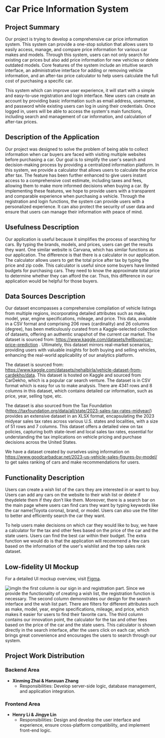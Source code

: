 
# Car Price Information System

## Project Summary

Our project is trying to develop a comprehensive car price information system. This system can provide a one-stop solution that allows users to easily access, manage, and compare price information for various car makes and models. Through this system, users can not only search for existing car prices but also add price information for new vehicles or delete outdated models. Core features of the system include an intuitive search interface, an administrative interface for adding or removing vehicle information, and an after-tax price calculator to help users calculate the full cost of purchasing a specific car.

This system which can improve user experience, it will start with a simple and easy-to-use registration and login interface. New users can create an account by providing basic information such as email address, username, and password while existing users can log in using their credentials.  Once logged in, users will be able to access the system's main functions, including search and management of car information, and calculation of after-tax prices.


## Description of the Application

Our project was designed to solve the problem of being able to collect information when car buyers are faced with visiting multiple websites before purchasing a car. Our goal is to simplify the user's search and decision-making process by providing a centralized information platform. In this system, we provide a calculator that allows users to calculate the price after tax. The feature has been further enhanced to give users instant access to a comprehensive cost estimate, including taxes and fees, allowing them to make more informed decisions when buying a car. By implementing these features, we hope to provide users with a transparent and comparable experience when purchasing a vehicle. Through the registration and login functions, the system can provide users with a personalized experience. It can also protect the security of user data and ensure that users can manage their information with peace of mind.

## Usefulness Description

Our application is useful because it simplifies the process of searching for cars. By typing the brands, models, and prices, users can get the results they want. One similar website is Carvana, which has similar functions as our application. The difference is that there is a calculator in our application. The calculator allows users to get the total price after tax by typing the price and zip code. This calculator is useful since some buyers have limited budgets for purchasing cars. They need to know the approximate total price to determine whether they can afford the car. Thus, this difference in our application would be helpful for those buyers.

## Data Sources Description

Our dataset encompasses a comprehensive compilation of vehicle listings from multiple regions, incorporating detailed attributes such as make, model, year, engine specifications, mileage, and price. This data, available in a CSV format and comprising 206 rows (cardinality) and 26 columns (degree), has been meticulously curated from a Kaggle-selected collection of datasets, offering an authentic snapshot of the current car market. The dataset is sourced from: https://www.kaggle.com/datasets/hellbuoy/car-price-prediction . Ultimately, this dataset mirrors real-market scenarios, providing users with valuable insights for both buying and selling vehicles, enhancing the real-world applicability of our analytics platform. 

The dataset is sourced from: https://www.kaggle.com/datasets/nehalbirla/vehicle-dataset-from-cardekho/data. This dataset is hosted on Kaggle and sourced from CarDekho, which is a popular car search venture. The dataset is in CSV format which is easy for us to make analysis. There are 4341 rows and 8 columns in this dataset, which contains detailed car information, such as price, year, selling type, etc.   

The dataset is also sourced from the Tax Foundation (https://taxfoundation.org/data/all/state/2023-sales-tax-rates-midyear/) provides an extensive dataset in an XLSX format, encapsulating the 2023 midyear sales tax rates across various U.S. states and localities, with a size of 51 rows and 7 columns. This dataset offers a detailed view on tax policies, capturing both state-level and local sales tax rates, essential for understanding the tax implications on vehicle pricing and purchase decisions across the United States.

We have a dataset created by ourselves using information on https://www.goodcarbadcar.net/2023-us-vehicle-sales-figures-by-model/ to get sales ranking of cars and make recommendations for users. 


## Functionality Description

Users can create a wish list of the cars they are interested in or want to buy. Users can add any cars on the website to their wish list or delete if theydelete them if they don’t like them. Moreover, there is a search bar on the main page where users can find cars they want by typing keywords like the car name(Toyota corona), brand, or model. Users can also use the filter to better and efficiently search the car they want. 

To help users make decisions on which car they would like to buy, we have a calculator for the tax and other fees based on the price of the car and the state users. Users can find the best car within their budget. The extra function we would do is that the application will recommend a few cars based on the information of the user's wishlist and the top sales rank dataset.   



## Low-fidelity UI Mockup

For a detailed UI mockup overview, visit [Figma](https://www.figma.com/file/Kfug2I0dM54yY9TGpsqvwY/Untitled?type=design&node-id=1%3A148&mode=dev&t=p5ffvEQHQJcwYqGq-1). 

![img](System.jpg)In the first column is our sign in and registration part. Since we provide the functionality of creating a wish list, the registration function is necessary. The second column demonstrates our design for the search interface and the wish list part. There are filters for different attributes such as make, model, year, engine specifications, mileage, and price, which makes it easier for users to find their favorite cars. The third column contains our innovation point, the calculator for the tax and other fees based on the price of the car and the state users. This calculator is shown directly in the search interface, after the users click on each car, which brings great convenience and encourages the users to search through our system.

## Project Work Distribution

### Backend Area
- **Xinming Zhai & Hanxuan Zhang**
  - Responsibilities: Develop server-side logic, database management, and application integration.

### Frontend Area
- **Henry Li & Jingye Lin**
  - Responsibilities: Design and develop the user interface and experience, ensure cross-platform compatibility, and implement front-end logic.
